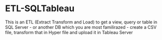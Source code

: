# ETL-SQLTableau
This is an ETL (Extract Transform and Load) to get a view, query or table in SQL Server - or another DB which you are most familirazed - create a CSV file, transform that in Hyper file and upload it in Tableau Server
